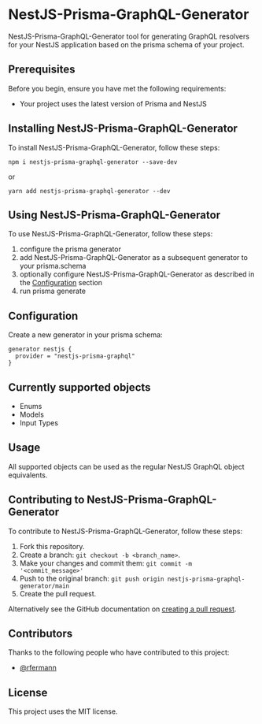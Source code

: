 # NestJS-Prisma-GraphQL-Generator

NestJS-Prisma-GraphQL-Generator tool for generating GraphQL resolvers for your NestJS application based on the prisma schema of your project.

## Prerequisites

Before you begin, ensure you have met the following requirements:

<!--- These are just example requirements. Add, duplicate or remove as required --->

- Your project uses the latest version of Prisma and NestJS

## Installing NestJS-Prisma-GraphQL-Generator

To install NestJS-Prisma-GraphQL-Generator, follow these steps:

```
npm i nestjs-prisma-graphql-generator --save-dev
```

or

```
yarn add nestjs-prisma-graphql-generator --dev
```

## Using NestJS-Prisma-GraphQL-Generator

To use NestJS-Prisma-GraphQL-Generator, follow these steps:

1. configure the prisma generator
2. add NestJS-Prisma-GraphQL-Generator as a subsequent generator to your prisma.schema
3. optionally configure NestJS-Prisma-GraphQL-Generator as described in the [Configuration](#configuration) section
4. run prisma generate

## Configuration

Create a new generator in your prisma schema:

```
generator nestjs {
  provider = "nestjs-prisma-graphql"
}
```

## Currently supported objects

- Enums
- Models
- Input Types

## Usage

All supported objects can be used as the regular NestJS GraphQL object equivalents.

## Contributing to NestJS-Prisma-GraphQL-Generator

To contribute to NestJS-Prisma-GraphQL-Generator, follow these steps:

1. Fork this repository.
2. Create a branch: `git checkout -b <branch_name>`.
3. Make your changes and commit them: `git commit -m '<commit_message>'`
4. Push to the original branch: `git push origin nestjs-prisma-graphql-generator/main`
5. Create the pull request.

Alternatively see the GitHub documentation on [creating a pull request](https://help.github.com/en/github/collaborating-with-issues-and-pull-requests/creating-a-pull-request).

## Contributors

Thanks to the following people who have contributed to this project:

- [@rfermann](https://github.com/rfermann)

## License

This project uses the MIT license.
